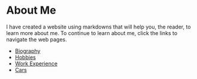 # About Me

I have created a website using markdowns that will help you, the reader, to learn more about me. To continue to learn about me, click the links to navigate the web pages.

- [Biography](Bio.md)
- [Hobbies](Hobbies.md)
- [Work Experience](WorkExperiences.md)
- [Cars](Cars.md)
